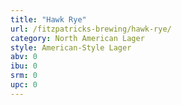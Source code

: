 ```yaml
---
title: "Hawk Rye"
url: /fitzpatricks-brewing/hawk-rye/
category: North American Lager
style: American-Style Lager
abv: 0
ibu: 0
srm: 0
upc: 0
---
```



